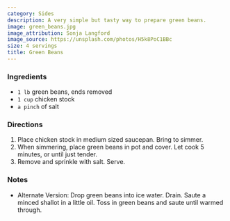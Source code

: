 ```yaml
---
category: Sides
description: A very simple but tasty way to prepare green beans.
image: green_beans.jpg
image_attribution: Sonja Langford
image_source: https://unsplash.com/photos/H5k8PoC1BBc
size: 4 servings
title: Green Beans
---
```


### Ingredients

* `1 lb` green beans, ends removed
* `1 cup` chicken stock
* `a pinch` of salt

### Directions

1. Place chicken stock in medium sized saucepan. Bring to simmer. 
2. When simmering, place green beans in pot and cover. Let cook 5 minutes, or until just tender. 
3. Remove and sprinkle with salt. Serve.

### Notes

- Alternate Version: Drop green beans into ice water. Drain. Saute a minced shallot in a little oil. Toss in green beans and saute until warmed through.